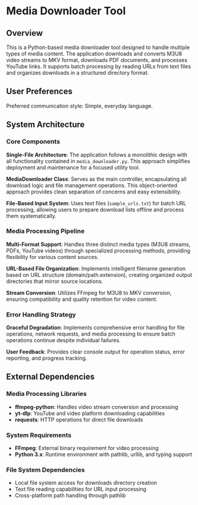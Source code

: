 # Media Downloader Tool

## Overview

This is a Python-based media downloader tool designed to handle multiple types of media content. The application downloads and converts M3U8 video streams to MKV format, downloads PDF documents, and processes YouTube links. It supports batch processing by reading URLs from text files and organizes downloads in a structured directory format.

## User Preferences

Preferred communication style: Simple, everyday language.

## System Architecture

### Core Components

**Single-File Architecture**: The application follows a monolithic design with all functionality contained in `media_downloader.py`. This approach simplifies deployment and maintenance for a focused utility tool.

**MediaDownloader Class**: Serves as the main controller, encapsulating all download logic and file management operations. This object-oriented approach provides clean separation of concerns and easy extensibility.

**File-Based Input System**: Uses text files (`sample_urls.txt`) for batch URL processing, allowing users to prepare download lists offline and process them systematically.

### Media Processing Pipeline

**Multi-Format Support**: Handles three distinct media types (M3U8 streams, PDFs, YouTube videos) through specialized processing methods, providing flexibility for various content sources.

**URL-Based File Organization**: Implements intelligent filename generation based on URL structure (domain/path.extension), creating organized output directories that mirror source locations.

**Stream Conversion**: Utilizes FFmpeg for M3U8 to MKV conversion, ensuring compatibility and quality retention for video content.

### Error Handling Strategy

**Graceful Degradation**: Implements comprehensive error handling for file operations, network requests, and media processing to ensure batch operations continue despite individual failures.

**User Feedback**: Provides clear console output for operation status, error reporting, and progress tracking.

## External Dependencies

### Media Processing Libraries
- **ffmpeg-python**: Handles video stream conversion and processing
- **yt-dlp**: YouTube and video platform downloading capabilities
- **requests**: HTTP operations for direct file downloads

### System Requirements
- **FFmpeg**: External binary requirement for video processing
- **Python 3.x**: Runtime environment with pathlib, urllib, and typing support

### File System Dependencies
- Local file system access for downloads directory creation
- Text file reading capabilities for URL input processing
- Cross-platform path handling through pathlib